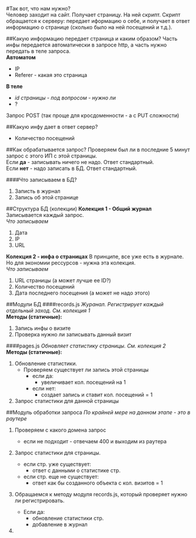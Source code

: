 #Так вот, что нам нужно?  
Человер заходит на сайт. Получает страницу. На ней скрипт.
Скрипт обращается к серверу: передает иформацию  о себе, и получает в ответ информацию о странице (сколько было на ней посещений и т.д.).  
 
##Какую информацию передает страница и каким образом?
Часть инфы передается автоматически в запросе http, а часть нужно передать в теле запроса.  
**Автоматом**
* IP  
* Referer - какая это страница  

**В теле**
* *id страницы - под вопросом - нужно ли*
* ?

Запрос POST (так проще для кросдоменности - а с PUT сложности)

##Какую инфу дает в ответ сервер?
* Количество посещений


##Как обрабатывается запрос?
Проверяем был ли в последние 5 минут запрос с этого ИП с этой страницы.  
Если **да** - записывать ничего не надо. Ответ стандартный.  
Если **нет** - надо записать в БД. Ответ стандартный.

####Что записываем в БД?
1. Записть в журнал
1. Запись об этой странице  

##Структура БД (колекции)
**Колекция 1 - Общий журнал**  
Записывается каждый запрос.  
*Что записываем*  
1. Дата
1. IP
1. URL
 
**Колекция 2 - инфа о страницах**
В принципе, все уже есть в журнале. Но для экономии рессурсов - нужна эта колекция.  
*Что записываем*  
1. URL страницы (а может лучше ее ID?)
1. Количество посещений
1. Дата последнего посещения (а может не надо этого)

##Модули БД
####records.js 
*Журанал. Регистрирует каждый отдельный заход. См. колекция 1*  
**Методы (статичные):**  
1. Запись инфы о визите
1. Проверка нужно ли записывать данный визит


####pages.js 
*Обновляет статистику страницы. См. колекция 2*  
**Методы (статичные):**
1. Обновление статистики.
   - Проверяем существует ли запись этой страницы
     - если да:
       - увеличивает кол. посещений на 1
     - если нет:
       - создает запись и ставит кол. посещений = 1
1. Запрос статистики для данной страницы


##Модуль обработки запроса
*По крайней мере на данном этапе - это в раутере*

1. Проверяем с какого домена запрос
   - если не подходит - отвечаем 400 и выходим из раутера 
1. Запрос статистики для страницы.
   - если стр. уже существует:
     - ответ с данными о статистике стр.
   - если стр. еще не существует:
     - ответ как бы созданного объекта с кол. визитов = 1
1. Обращаемся к методу модуля records.js, который проверяет нужно ли регистрировать.
    - Если да:      
      - обновление статистики стр.
      - добавление в журнал
      
1. 